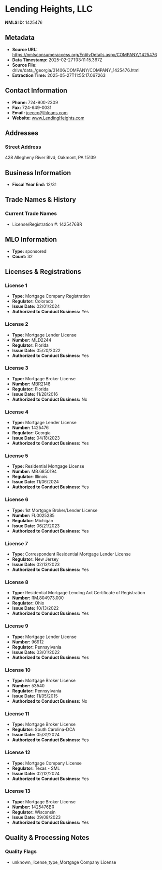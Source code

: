 # Lending Heights, LLC

**NMLS ID:** 1425476

## Metadata
- **Source URL:** https://nmlsconsumeraccess.org/EntityDetails.aspx/COMPANY/1425476
- **Data Timestamp:** 2025-02-27T03:11:15.367Z
- **Source File:** drive/data_/georgia/31406/COMPANY/COMPANY_1425476.html
- **Extraction Time:** 2025-05-27T11:55:17.067263

## Contact Information
- **Phone:** 724-900-2309
- **Fax:** 724-649-0031
- **Email:** jcecco@lhloans.com
- **Website:** www.LendingHeights.com

## Addresses
### Street Address
428 Allegheny River Blvd; Oakmont, PA 15139

## Business Information
- **Fiscal Year End:** 12/31

## Trade Names & History
### Current Trade Names
- License/Registration #: 1425476BR

## MLO Information
- **Type:** sponsored
- **Count:** 32

## Licenses & Registrations

### License 1
- **Type:** Mortgage Company Registration
- **Regulator:** Colorado
- **Issue Date:** 02/01/2024
- **Authorized to Conduct Business:** Yes

### License 2
- **Type:** Mortgage Lender License
- **Number:** MLD2244
- **Regulator:** Florida
- **Issue Date:** 05/20/2022
- **Authorized to Conduct Business:** Yes

### License 3
- **Type:** Mortgage Broker License
- **Number:** MBR2148
- **Regulator:** Florida
- **Issue Date:** 11/28/2016
- **Authorized to Conduct Business:** No

### License 4
- **Type:** Mortgage Lender License
- **Number:** 1425476
- **Regulator:** Georgia
- **Issue Date:** 04/18/2023
- **Authorized to Conduct Business:** Yes

### License 5
- **Type:** Residential Mortgage License
- **Number:** MB.6850194
- **Regulator:** Illinois
- **Issue Date:** 11/06/2024
- **Authorized to Conduct Business:** Yes

### License 6
- **Type:** 1st Mortgage Broker/Lender License
- **Number:** FL0025285
- **Regulator:** Michigan
- **Issue Date:** 06/21/2023
- **Authorized to Conduct Business:** Yes

### License 7
- **Type:** Correspondent Residential Mortgage Lender License
- **Regulator:** New Jersey
- **Issue Date:** 02/13/2023
- **Authorized to Conduct Business:** Yes

### License 8
- **Type:** Residential Mortgage Lending Act Certificate of Registration
- **Number:** RM.804973.000
- **Regulator:** Ohio
- **Issue Date:** 10/13/2022
- **Authorized to Conduct Business:** Yes

### License 9
- **Type:** Mortgage Lender License
- **Number:** 96912
- **Regulator:** Pennsylvania
- **Issue Date:** 03/01/2022
- **Authorized to Conduct Business:** Yes

### License 10
- **Type:** Mortgage Broker License
- **Number:** 53540
- **Regulator:** Pennsylvania
- **Issue Date:** 11/05/2015
- **Authorized to Conduct Business:** No

### License 11
- **Type:** Mortgage Broker License
- **Regulator:** South Carolina-DCA
- **Issue Date:** 05/31/2024
- **Authorized to Conduct Business:** Yes

### License 12
- **Type:** Mortgage Company License
- **Regulator:** Texas - SML
- **Issue Date:** 02/12/2024
- **Authorized to Conduct Business:** Yes

### License 13
- **Type:** Mortgage Broker License
- **Number:** 1425476BR
- **Regulator:** Wisconsin
- **Issue Date:** 09/08/2023
- **Authorized to Conduct Business:** Yes

## Quality & Processing Notes
### Quality Flags
- unknown_license_type_Mortgage Company License
